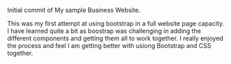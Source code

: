 Initial commit of My sample Business Website.

This was my first attempt at using bootstrap in a full website page capacity. 
I have learned quite a bit as boostrap was challenging in adding the different
components and getting them all to work together.
I really enjoyed the process and feel I am getting better with usiong Bootstrap
and CSS together.